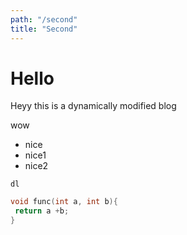 ```yaml
---
path: "/second"
title: "Second"
---
```


# Hello

Heyy this is a dynamically modified blog

wow

- nice
- nice1
- nice2

`dl`

```C++
void func(int a, int b){
 return a +b;
}

```
